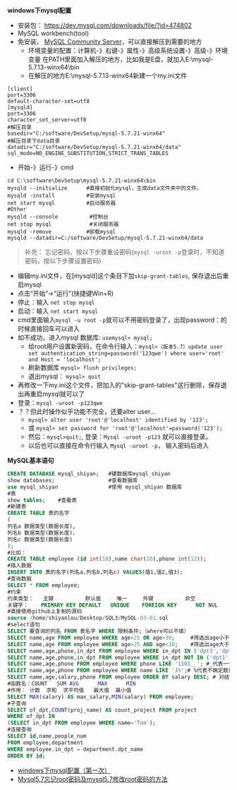 **windows下mysql配置**

- 安装包： https://dev.mysql.com/downloads/file/?id=474802
- MySQL workbench(tool)
- 免安装， [MySQL Community Server](https://dev.mysql.com/downloads/mysql/)，可以直接解压到需要的地方
  - 环境变量的配置：计算机-》右键-》属性-》高级系统设置-》高级-》环境变量  在PATH里面加入解压的地方，比如我是E盘，就加入E:\mysql-5.7.13-winx64\bin
  - 在解压的地方E:\mysql-5.7.13-winx64新建一个my.ini文件

```shell
[client]
port=3306
default-character-set=utf8
[mysqld]
port=3306
character_set_server=utf8
#解压目录
basedir="C:/software/DevSetup/mysql-5.7.21-winx64"
#解压目录下data目录
datadir="C:/software/DevSetup/mysql-5.7.21-winx64/data"
sql_mode=NO_ENGINE_SUBSTITUTION,STRICT_TRANS_TABLES
```

  - 开始-》运行-》cmd

```shell
cd C:\software\DevSetup\mysql-5.7.21-winx64\bin  
mysqld --initialize      #直接初始化mysql，生成data文件夹中的文件。
mysqld -install          #安装mysql
net start mysql          #启动服务器
#Other
mysqld --console          #控制台
net stop mysql            #关闭服务器
mysqld -remove           #卸载mysql
mysqld --datadir=C:/software/DevSetup/mysql-5.7.21-winx64/data
```

> 补充： 忘记密码，按以下步骤重设密码(` mysql -uroot -p `登录时，不知道密码，按以下步骤设置密码)
- 编辑my.ini文件，在[mysqld]这个条目下加`skip-grant-tables`, 保存退出后重启mysql
- 点击“开始”->“运行”(快捷键Win+R)
- 停止：输入 `net stop mysql`
- 启动：输入 `net start mysql`
- cmd里面输入`mysql -u root -p`就可以不用密码登录了，出现password：的时候直接回车可以进入
- 如不成功，进入mysql 数据库:  `usemysql> mysql;`
  - 给root用户设置新密码，在命令行输入：`mysql>（版本5.7）update user set authentication_string=password('123qwe') where user='root' and Host = 'localhost';`
  - 刷新数据库  `mysql> flush privileges;`
  - 退出mysql： `mysql> quit`
- 再修改一下my.ini这个文件，把加入的"skip-grant-tables"这行删除，保存退出再重启mysql就可以了
- 登录：`mysql -uroot -p123qwe`
- ？？但此时操作似乎功能不完全，还要alter user… 
  - `mysql> alter user 'root'@'localhost' identified by '123';`
  - 或 `mysql> set password for 'root'@'localhost'=password('123');`
  - 然后：`mysql>quit;`, 登录：`Mysql -uroot -p123` 就可以直接登录。
  - 以后也可以直接在命令行输入  `Mysql -uroot -p`， 输入密码后进入

**MySQL基本语句**

```sql
CREATE DATABASE mysql_shiyan;   #建数据库mysql_shiyan
show databases;                 #查看数据库
use mysql_shiyan                #使用 mysql_shiyan 数据库
#表
show tables;    #查看表
#新建表
CREATE TABLE 表的名字
(
列名a 数据类型(数据长度),
列名b 数据类型(数据长度)，
列名c 数据类型(数据长度)
);
#比如：
CREATE TABLE employee (id int(10),name char(20),phone int(12));
#插入数据
INSERT INTO 表的名字(列名a,列名b,列名c) VALUES(值1,值2,值3);
#查询数据
SELECT * FROM employee;
#约束
约束类型：   主键          默认值     唯一     外键          非空
关键字：    PRIMARY KEY DEFAULT   UNIQUE    FOREIGN KEY      NOT NUL
#直接使用github上复制的源码
source /home/shiyanlou/Desktop/SQL3/MySQL-03-01.sql
#select语句
SELECT 要查询的列名 FROM 表名字 WHERE 限制条件;（where可以不填）
SELECT name,age FROM employee WHERE age<25 OR age>30;     #筛选出age小于25，或age大于30
SELECT name,age FROM employee WHERE age>25 AND age<30;    #筛选出age大于25，且age小于30
SELECT name,age,phone,in_dpt FROM employee WHERE in_dpt IN ('dpt3','dpt4');
SELECT name,age,phone,in_dpt FROM employee WHERE in_dpt NOT IN ('dpt1','dpt3');
SELECT name,age,phone FROM employee WHERE phone LIKE '1101__'; #_代表一个  
SELECT name,age,phone FROM employee WHERE name LIKE 'J%';# %代表不确定数量
SELECT name,age,salary,phone FROM employee ORDER BY salary DESC; # 对结果排序 asc升 desc降
#函数名：COUNT   SUM AVG      MAX      MIN
#作用： 计数  求和  求平均值   最大值  最小值
SELECT MAX(salary) AS max_salary,MIN(salary) FROM employee;
#子查询
SELECT of_dpt,COUNT(proj_name) AS count_project FROM project
WHERE of_dpt IN
(SELECT in_dpt FROM employee WHERE name='Tom');
#连接查询
SELECT id,name,people_num
FROM employee,department
WHERE employee.in_dpt = department.dpt_name
ORDER BY id;
```

- [windows下mysql配置（第一次）](https://www.cnblogs.com/by330326/p/5608290.html)
- [Mysql5.7忘记root密码及mysql5.7修改root密码的方法](http://blog.csdn.net/z1074907546/article/details/51482594)
